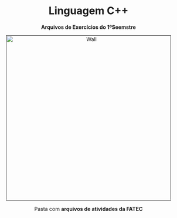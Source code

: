  <h1 align="center"> Linguagem C++ </h1>
 <p align="center"> <strong> Arquivos de Exercícios do 1ºSeemstre </strong> </p>

<div align="center">
  <a href=""><img src="https://i.giphy.com/media/Mj0gk1wnekXC0/giphy.webp"  height="450" weight="250" border="0" alt="Wall"></a>
</div>
  <p align="center"> Pasta com <strong> arquivos de atividades da FATEC </strong> </p>
